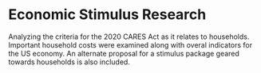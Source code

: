 # Economic Stimulus Research
Analyzing the criteria for the 2020 CARES Act as it relates to households. Important household costs were examined along with overal indicators for the US economy. An alternate proposal for a stimulus package geared towards households is also included.
